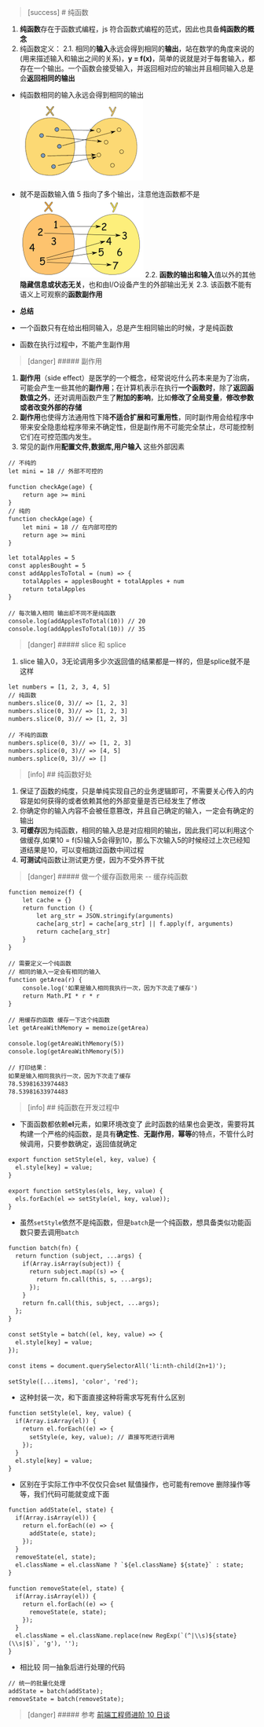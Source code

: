 >[success] # 纯函数
1. **纯函数**存在于函数式编程，js 符合函数式编程的范式，因此也具备**纯函数的概念**
2. 纯函数定义：
2.1. 相同的**输入**永远会得到相同的**输出**，站在数学的角度来说的(用来描述输入和输出之间的关系)，**y = f(x)**，简单的说就是对于每套输入，都存在一个输出。一个函数会接受输入，并返回相对应的输出并且相同输入总是会**返回相同的输出**
* 纯函数相同的输入永远会得到相同的输出
![](images/screenshot_1602682534662.png)
* 就不是函数输入值 5 指向了多个输出，注意他连函数都不是
![](images/screenshot_1602682569713.png)
2.2. **函数的输出和输入**值以外的其他**隐藏信息或状态无关**，也和由I/O设备产生的外部输出无关
2.3. 该函数不能有语义上可观察的**函数副作用**

* **总结**
* 一个函数只有在给出相同输入，总是产生相同输出的时候，才是纯函数
* 函数在执行过程中，不能产生副作用

>[danger] ##### 副作用
1. **副作用**（side effect）是医学的一个概念，经常说吃什么药本来是为了治病，可能会产生一些其他的**副作用**；在计算机表示在执行**一个函数时**，除了**返回函数值之外**，还对调用函数产生了**附加的影响**，比如**修改了全局变量**，**修改参数或者改变外部的存储**
2. **副作用**也使得方法通用性下降**不适合扩展和可重用性**，同时副作用会给程序中带来安全隐患给程序带来不确定性，但是副作用不可能完全禁止，尽可能控制它们在可控范围内发生。
3. 常见的副作用**配置文件,数据库,用户输入** 这些外部因素
~~~
// 不纯的
let mini = 18 // 外部不可控的

function checkAge(age) {
    return age >= mini
}
// 纯的
function checkAge(age) {
    let mini = 18 // 在内部可控的
    return age >= mini
}
~~~
~~~
let totalApples = 5
const applesBought = 5
const addApplesToTotal = (num) => {
	totalApples = applesBought + totalApples + num
	return totalApples
}

// 每次输入相同 输出却不同不是纯函数
console.log(addApplesToTotal(10)) // 20
console.log(addApplesToTotal(10)) // 35

~~~
>[danger] ##### slice 和 splice

1. slice 输入0，3无论调用多少次返回值的结果都是一样的，但是splice就不是这样
~~~
let numbers = [1, 2, 3, 4, 5]
// 纯函数
numbers.slice(0, 3)// => [1, 2, 3]
numbers.slice(0, 3)// => [1, 2, 3]
numbers.slice(0, 3)// => [1, 2, 3]

// 不纯的函数
numbers.splice(0, 3)// => [1, 2, 3]
numbers.splice(0, 3)// => [4, 5]
numbers.splice(0, 3)// => []
~~~
>[info] ## 纯函数好处
1. 保证了函数的纯度，只是单纯实现自己的业务逻辑即可，不需要关心传入的内容是如何获得的或者依赖其他的外部变量是否已经发生了修改
2. 你确定你的输入内容不会被任意篡改，并且自己确定的输入，一定会有确定的输出
3. **可缓存**因为纯函数，相同的输入总是对应相同的输出，因此我们可以利用这个做缓存,如果10 = f(5)输入5会得到10，那么下次输入5的时候经过上次已经知道结果是10，可以变相跳过函数中间过程
4. **可测试**纯函数让测试更方便，因为不受外界干扰
>[danger] ##### 做一个缓存函数用来 -- 缓存纯函数

~~~
function memoize(f) {
    let cache = {}
    return function () {
        let arg_str = JSON.stringify(arguments)
        cache[arg_str] = cache[arg_str] || f.apply(f, arguments)
        return cache[arg_str]
    }
}

// 需要定义一个纯函数
// 相同的输入一定会有相同的输入
function getArea(r) {
    console.log('如果是输入相同我执行一次，因为下次走了缓存')
    return Math.PI * r * r
}

// 用缓存的函数 缓存一下这个纯函数
let getAreaWithMemory = memoize(getArea)

console.log(getAreaWithMemory(5))
console.log(getAreaWithMemory(5))

// 打印结果：
如果是输入相同我执行一次，因为下次走了缓存
78.53981633974483
78.53981633974483
~~~
>[info] ## 纯函数在开发过程中
* 下面函数都依赖**el**元素，如果环境改变了 此时函数的结果也会更改，需要将其构建一个严格的纯函数，是具有**确定性**、**无副作用**，**幂等**的特点，不管什么时候调用，只要参数确定，返回值就确定

~~~
export function setStyle(el, key, value) {
  el.style[key] = value;
}

export function setStyles(els, key, value) {
  els.forEach(el => setStyle(el, key, value));
}
~~~
* 虽然`setStyle`依然不是纯函数，但是`batch`是一个纯函数，想具备类似功能函数只要去调用`batch`
~~~
function batch(fn) {
  return function (subject, ...args) {
    if(Array.isArray(subject)) {
      return subject.map((s) => {
        return fn.call(this, s, ...args);
      });
    }
    return fn.call(this, subject, ...args);
  };
}

const setStyle = batch((el, key, value) => {
  el.style[key] = value;
});

const items = document.querySelectorAll('li:nth-child(2n+1)');

setStyle([...items], 'color', 'red');
~~~
* 这种封装一次，和下面直接这种将需求写死有什么区别
~~~
function setStyle(el, key, value) {
  if(Array.isArray(el)) {
    return el.forEach((e) => {
      setStyle(e, key, value); // 直接写死进行调用
    });
  }
  el.style[key] = value;
}
~~~
* 区别在于实际工作中不仅仅只会set 赋值操作，也可能有remove 删除操作等等，我们代码可能就变成下面
~~~
function addState(el, state) {
  if(Array.isArray(el)) {
    return el.forEach((e) => {
      addState(e, state);
    });
  }
  removeState(el, state);
  el.className = el.className ? `${el.className} ${state}` : state;
}

function removeState(el, state) {
  if(Array.isArray(el)) {
    return el.forEach((e) => {
      removeState(e, state);
    });
  }
  el.className = el.className.replace(new RegExp(`(^|\\s)${state}(\\s|$)`, 'g'), '');
}
~~~
* 相比较 同一抽象后进行处理的代码
~~~
// 统一的批量化处理
addState = batch(addState);
removeState = batch(removeState);
~~~
>[danger] ##### 参考
[前端工程师进阶 10 日谈](https://juejin.cn/book/6891929939616989188)